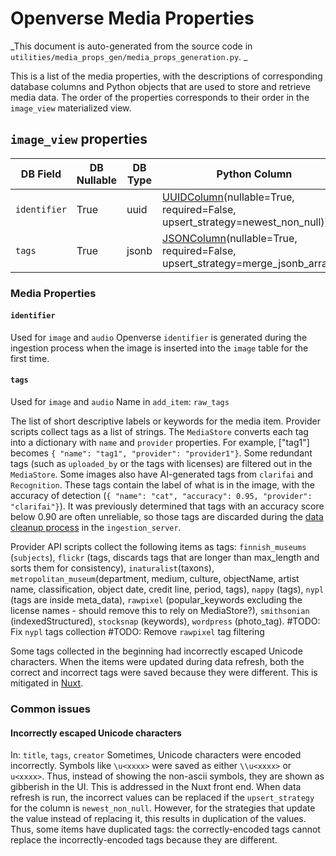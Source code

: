 # Openverse Media Properties

_This document is auto-generated from the source code in
`utilities/media_props_gen/media_props_generation.py`. _

This is a list of the media properties, with the descriptions of corresponding
database columns and Python objects that are used to store and retrieve media
data. The order of the properties corresponds to their order in the `image_view`
materialized view.

## `image_view` properties

| DB Field     | DB Nullable | DB Type | Python Column                                                                                                                                                                                         | Description                |
| ------------ | ----------- | ------- | ----------------------------------------------------------------------------------------------------------------------------------------------------------------------------------------------------- | -------------------------- |
| `identifier` | True        | uuid    | [UUIDColumn](https://github.com/WordPress/openverse-catalog/blob/main/openverse_catalog/dags/common/storage/columns.py#L438-L455)(nullable=True, required=False, upsert_strategy=newest_non_null))    | UUID generated by Postgres |
| `tags`       | True        | jsonb   | [JSONColumn](https://github.com/WordPress/openverse-catalog/blob/main/openverse_catalog/dags/common/storage/columns.py#L326-L392)(nullable=True, required=False, upsert_strategy=merge_jsonb_arrays)) | A list of tag objects      |

### Media Properties

#### `identifier`

Used for `image` and `audio` Openverse `identifier` is generated during the
ingestion process when the image is inserted into the `image` table for the
first time.

#### `tags`

Used for `image` and `audio` Name in `add_item`: `raw_tags`

The list of short descriptive labels or keywords for the media item. Provider
scripts collect tags as a list of strings. The `MediaStore` converts each tag
into a dictionary with `name` and `provider` properties. For example, ["tag1"]
becomes `{ "name": "tag1", "provider": "provider1"}`. Some redundant tags (such
as `uploaded_by` or the tags with licenses) are filtered out in the
`MediaStore`. Some images also have AI-generated tags from `clarifai` and
`Recognition`. These tags contain the label of what is in the image, with the
accuracy of detection
(`{ "name": "cat", "accuracy": 0.95, "provider": "clarifai"}`). It was
previously determined that tags with an accuracy score below 0.90 are often
unreliable, so those tags are discarded during the
[data cleanup process](https://github.com/WordPress/openverse/blob/a281dc472fbca281bfaa623ebe5ec0b0feab31ee/ingestion_server/ingestion_server/cleanup.py#L114)
in the `ingestion_server`.

Provider API scripts collect the following items as tags: `finnish_museums`
(`subjects`), `flickr` (tags, discards tags that are longer than max_length and
sorts them for consistency), `inaturalist`(taxons),
`metropolitan_museum`(department, medium, culture, objectName, artist name,
classification, object date, credit line, period, tags), `nappy` (tags), `nypl`
(tags are inside meta_data), `rawpixel` (popular_keywords excluding the license
names - should remove this to rely on MediaStore?), `smithsonian`
(indexedStructured), `stocksnap` (keywords), `wordpress` (photo_tag). #TODO: Fix
`nypl` tags collection #TODO: Remove `rawpixel` tag filtering

Some tags collected in the beginning had incorrectly escaped Unicode characters.
When the items were updated during data refresh, both the correct and incorrect
tags were saved because they were different. This is mitigated in
[Nuxt](https://github.com/WordPress/openverse/blob/a281dc472fbca281bfaa623ebe5ec0b0feab31ee/frontend/src/utils/decode-media-data.ts#L95).

### Common issues

#### Incorrectly escaped Unicode characters

In: `title`, `tags`, `creator` Sometimes, Unicode characters were encoded
incorrectly. Symbols like `\u<xxxx>` were saved as either `\\u<xxxx>` or
`u<xxxx>`. Thus, instead of showing the non-ascii symbols, they are shown as
gibberish in the UI. This is addressed in the Nuxt front end. When data refresh
is run, the incorrect values can be replaced if the `upsert_strategy` for the
column is `newest_non_null`. However, for the strategies that update the value
instead of replacing it, this results in duplication of the values. Thus, some
items have duplicated tags: the correctly-encoded tags cannot replace the
incorrectly-encoded tags because they are different.
